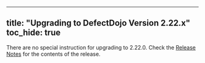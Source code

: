 
---
title: "Upgrading to DefectDojo Version 2.22.x"
toc_hide: true
---
There are no special instruction for upgrading to 2.22.0. Check the [Release Notes](https://github.com/DefectDojo/django-DefectDojo/releases/tag/2.22.0) for the contents of the release.
